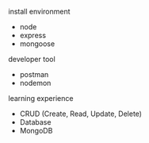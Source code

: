 install environment
- node
- express
- mongoose

developer tool
- postman
- nodemon

learning experience
- CRUD (Create, Read, Update, Delete)
- Database
- MongoDB